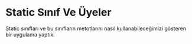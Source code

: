 # Static Sınıf Ve Üyeler # 
Static sınıfları ve bu sınıfların metotlarını nasıl kullanabileceğimizi gösteren bir uygulama yaptık. 

